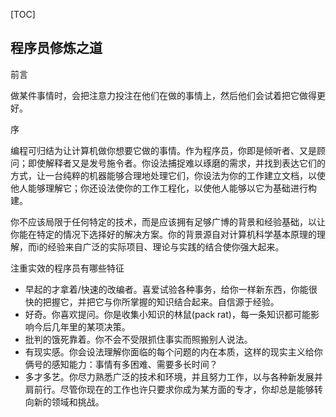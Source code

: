 [TOC]

## 程序员修炼之道

前言

做某件事情时，会把注意力投注在他们在做的事情上，然后他们会试着把它做得更好。

序

编程可归结为让计算机做你想要它做的事情。作为程序员，你即是倾听者、又是顾问；即使解释者又是发号施令者。你设法捕捉难以琢磨的需求，并找到表达它们的方式，让一台纯粹的机器能够合理地处理它们，你设法为你的工作建立文档，以使他人能够理解它；你还设法使你的工作工程化，以使他人能够以它为基础进行构建。



你不应该局限于任何特定的技术，而是应该拥有足够广博的背景和经验基础，以让你能在特定的情况下选择好的解决方案。你的背景源自对计算机科学基本原理的理解，而i的经验来自广泛的实际项目、理论与实践的结合使你强大起来。



注重实效的程序员有哪些特征

- 早起的才拿着/快速的改编者。喜爱试验各种事务，给你一样新东西，你能很快的把握它，并把它与你所掌握的知识结合起来。自信源于经验。
- 好奇。你喜欢提问。你是收集小知识的林鼠(pack rat)，每一条知识都可能影响今后几年里的某项决策。
- 批判的饿死靠着。你不会不受限抓住事实而照搬别人说法。
- 有现实感。你会设法理解你面临的每个问题的内在本质，这样的现实主义给你俩号的感知能力：事情有多困难、需要多长时间？
- 多才多艺。你尽力熟悉广泛的技术和环境，并且努力工作，以与各种新发展并肩前行。尽管你现在的工作也许只要求你成为某方面的专才，你却总是能够转向新的领域和挑战。